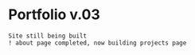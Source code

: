 # Portfolio v.03

`Site still being built`
<br />
`! about page completed, now building projects page`
